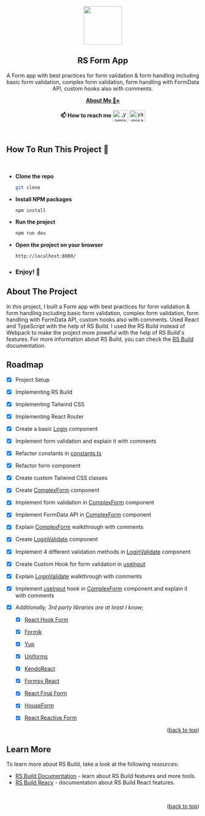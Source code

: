<div align="center">
  <a href="https://avatars.githubusercontent.com/u/84624853?v=4">
    <img src="https://avatars.githubusercontent.com/u/84624853?v=4" width="100" height="100">
  </a>

  <h2 align="center">RS Form App</h2>

  <p align="center">
    A Form app with best practices for form validation & form handling including basic form validation, complex form validation, form handling with FormData API, custom hooks also with comments.
  </p>

  <p>
    <a href="https://github.com/yamisagi/yamisagi"><strong>About Me 💙»</strong></a>
    <br />
    <br />
     <strong>📫 How to reach me</strong> <a href="https://twitter.com/_yamisagi" target="blank"><img align="center" src="https://raw.githubusercontent.com/rahuldkjain/github-profile-readme-generator/master/src/images/icons/Social/twitter.svg" alt="_yamisagi" height="30" width="40" /></a>
    <a href="https://linkedin.com/in/yamisagi" target="blank"><img align="center" src="https://raw.githubusercontent.com/rahuldkjain/github-profile-readme-generator/master/src/images/icons/Social/linked-in-alt.svg" alt="yamisagi" height="30" width="40" /></a>
  </p>
</div>

<br/>

## How To Run This Project 🚀

<br/>

- <strong>Clone the repo</strong>

  ```sh
  git clone
  ```

- <strong>Install NPM packages</strong>

  ```sh
  npm install
  ```

- <strong>Run the project</strong>

  ```sh
  npm run dev
  ```

- <strong>Open the project on your browser</strong>

  ```sh
  http://localhost:8080/
  ```

- ### <strong>Enjoy! 🎉</strong>



<!-- ABOUT THE PROJECT -->

## About The Project

<!-- add asset here later -->


In this project, I built a Form app with best practices for form validation & form handling including basic form validation, complex form validation, form handling with FormData API, custom hooks also with comments. Used React and TypeScript with the help of RS Build. I used the RS Build instead of Webpack to make the project more poweful with the help of RS Build's features. For more information about RS Build, you can check the [RS Build](https://rsbuild.dev/guide/start/quick-start.html) documentation.

<!-- ROADMAP -->

## Roadmap

- [x] Project Setup
- [x] Implementing RS Build
- [x] Implementing Tailwind CSS
- [x] Implementing React Router
- [x] Create a basic [Login](/src/components/Login.tsx) component
- [x] Implement form validation and explain it with comments
- [x] Refactor constants in [constants.ts](/src/constants/links.ts)
- [x] Refactor form component
- [x] Create custom Tailwind CSS classes
- [x] Create [ComplexForm](/src/components/ComplexForm.tsx) component
- [x] Implement form validation in [ComplexForm](/src/components/ComplexForm.tsx) component
- [x] Implement FormData API in [ComplexForm](/src/components/ComplexForm.tsx) component
- [x] Explain [ComplexForm](/src/components/ComplexForm.tsx) walkthrough with comments
- [x] Create [LoginValidate](/src/components/LoginValidate.tsx) component
- [x] Implement 4 different validation methods in [LoginValidate](/src/components/LoginValidate.tsx) component
- [x] Create Custom Hook for form validation in [useInput](/src/hooks/useInput.ts)
- [x] Explain [LoginValidate](/src/components/LoginValidate.tsx) walkthrough with comments
- [x] Implement [useInput](/src/hooks/useInput.ts) hook in [ComplexForm](/src/components/ComplexForm.tsx) component and explain it with comments

- [x] *Additionally, 3rd party libraries are at least I know;*
  - [x] [React Hook Form](https://react-hook-form.com/)
  - [x] [Formik](https://formik.org/)
  - [x] [Yup](https://github.com/jquense/yup)
  - [x] [Uniforms](https://uniforms.tools/)
  - [x] [KendoReact](https://www.telerik.com/kendo-react-ui/form)
  - [x] [Formsy React](https://github.com/formsy/formsy-react?tab=readme-ov-file)
  - [x] [React Final Form](https://final-form.org/react)
  - [x] [HouseForm](https://houseform.dev/)
  - [x] [React Reactive Form](https://github.com/bietkul/react-reactive-form)




<p align="right">(<a href="#top">back to top</a>)</p>


## Learn More

To learn more about RS Build, take a look at the following resources:

- [RS Build Documentation](https://rsbuild.dev/guide/start/index) - learn about RS Build features and more tools.
- [RS Build Reacy](https://rsbuild.dev/guide/framework/react) - documentation about RS Build React features.
<br/>

<p align="right">(<a href="#top">back to top</a>)</p>

<!-- ACKNOWLEDGMENTS
## Acknowledgments
* [Choose an Open Source License](https://choosealicense.com)
* [GitHub Emoji Cheat Sheet](https://www.webpagefx.com/tools/emoji-cheat-sheet)
* [Malven's Flexbox Cheatsheet](https://flexbox.malven.co/)
* [Malven's Grid Cheatsheet](https://grid.malven.co/)
* [Img Shields](https://shields.io)
* [GitHub Pages](https://pages.github.com)
* [Font Awesome](https://fontawesome.com)
* [React Icons](https://react-icons.github.io/react-icons/search)
<p align="right">(<a href="#top">back to top</a>)</p>
 -->

<!-- MARKDOWN LINKS & IMAGES -->
<!-- https://www.markdownguide.org/basic-syntax/#reference-style-links -->

[contributors-shield]: https://img.shields.io/github/contributors/othneildrew/Best-README-Template.svg?style=for-the-badge
[contributors-url]: https://github.com/othneildrew/Best-README-Template/graphs/contributors
[forks-shield]: https://img.shields.io/github/forks/othneildrew/Best-README-Template.svg?style=for-the-badge
[forks-url]: https://github.com/othneildrew/Best-README-Template/network/members
[stars-shield]: https://img.shields.io/github/stars/othneildrew/Best-README-Template.svg?style=for-the-badge
[stars-url]: https://github.com/othneildrew/Best-README-Template/stargazers
[issues-shield]: https://img.shields.io/github/issues/othneildrew/Best-README-Template.svg?style=for-the-badge
[issues-url]: https://github.com/othneildrew/Best-README-Template/issues
[license-shield]: https://img.shields.io/github/license/othneildrew/Best-README-Template.svg?style=for-the-badge
[license-url]: https://github.com/othneildrew/Best-README-Template/blob/master/LICENSE.txt
[linkedin-shield]: https://img.shields.io/badge/-LinkedIn-black.svg?style=for-the-badge&logo=linkedin&colorB=555
[linkedin-url]: https://linkedin.com/in/othneildrew
[product-screenshot]: assets/product.gif